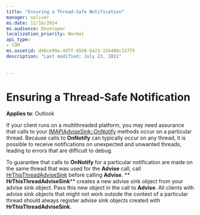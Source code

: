 ```yaml
---
title: "Ensuring a Thread-Safe Notification"
manager: soliver
ms.date: 11/16/2014
ms.audience: Developer
localization_priority: Normal
api_type:
- COM
ms.assetid: d46ce99a-4d7f-45b0-ba21-154498c15775
description: "Last modified: July 23, 2011"
 
 
---
```


# Ensuring a Thread-Safe Notification

  
  
**Applies to**: Outlook 
  
If your client runs on a multithreaded platform, you may need assurance that calls to your [IMAPIAdviseSink::OnNotify](imapiadvisesink-onnotify.md) methods occur on a particular thread. Because calls to **OnNotify** can typically occur on any thread, it is possible to receive notifications on unexpected and unwanted threads, leading to errors that are difficult to debug. 
  
To guarantee that calls to **OnNotify** for a particular notification are made on the same thread that was used for the **Advise** call, call [HrThisThreadAdviseSink](hrthisthreadadvisesink.md) before calling **Advise**. ** **HrThisThreadAdviseSink**** creates a new advise sink object from your advise sink object. Pass this new object in the call to **Advise**. All clients with advise sink objects that might not work outside the context of a particular thread should always register advise sink objects created with **HrThisThreadAdviseSink**.
  

